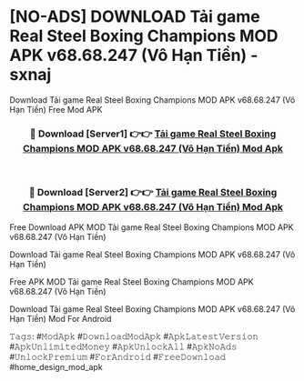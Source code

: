 # [NO-ADS] DOWNLOAD Tải game Real Steel Boxing Champions MOD APK v68.68.247 (Vô Hạn Tiền) - sxnaj
Download Tải game Real Steel Boxing Champions MOD APK v68.68.247 (Vô Hạn Tiền) Free Mod APK

<div align="center">
<h3>🔴 Download [Server1] 👉👉 <a href="https://apk-comot.site?title=Tải_game_Real_Steel_Boxing_Champions_MOD_APK_v68.68.247_(Vô_Hạn_Tiền)">Tải game Real Steel Boxing Champions MOD APK v68.68.247 (Vô Hạn Tiền) Mod Apk</a></h3><br>

<h3>🔴 Download [Server2] 👉👉 <a href="https://apk-comot.site?title=Tải_game_Real_Steel_Boxing_Champions_MOD_APK_v68.68.247_(Vô_Hạn_Tiền)">Tải game Real Steel Boxing Champions MOD APK v68.68.247 (Vô Hạn Tiền) Mod Apk</a></h3>
</div>


Free Download APK MOD Tải game Real Steel Boxing Champions MOD APK v68.68.247 (Vô Hạn Tiền)

Download Tải game Real Steel Boxing Champions MOD APK v68.68.247 (Vô Hạn Tiền) 

Free APK MOD Tải game Real Steel Boxing Champions MOD APK v68.68.247 (Vô Hạn Tiền) 

Download Tải game Real Steel Boxing Champions MOD APK v68.68.247 (Vô Hạn Tiền) Mod For Android

𝚃𝚊𝚐𝚜: #𝙼𝚘𝚍𝙰𝚙𝚔 #𝙳𝚘𝚠𝚗𝚕𝚘𝚊𝚍𝙼𝚘𝚍𝙰𝚙𝚔 #𝙰𝚙𝚔𝙻𝚊𝚝𝚎𝚜𝚝𝚅𝚎𝚛𝚜𝚒𝚘𝚗 #𝙰𝚙𝚔𝚄𝚗𝚕𝚒𝚖𝚒𝚝𝚎𝚍𝙼𝚘𝚗𝚎𝚢 #𝙰𝚙𝚔𝚄𝚗𝚕𝚘𝚌𝚔𝙰𝚕𝚕 #𝙰𝚙𝚔𝙽𝚘𝙰𝚍𝚜 #𝚄𝚗𝚕𝚘𝚌𝚔𝙿𝚛𝚎𝚖𝚒𝚞𝚖 #𝙵𝚘𝚛𝙰𝚗𝚍𝚛𝚘𝚒𝚍 #𝙵𝚛𝚎𝚎𝙳𝚘𝚠𝚗𝚕𝚘𝚊𝚍 #home_design_mod_apk